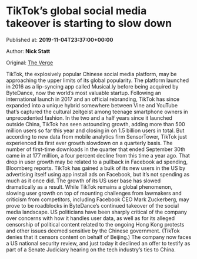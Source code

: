 
# TikTok’s global social media takeover is starting to slow down

Published at: **2019-11-04T23:37:00+00:00**

Author: **Nick Statt**

Original: [The Verge](https://www.theverge.com/2019/11/4/20948731/tiktok-bytedance-china-social-media-growth-users-decline-first-time)

TikTok, the explosively popular Chinese social media platform, may be approaching the upper limits of its global popularity. The platform launched in 2016 as a lip-syncing app called Musical.ly before being acquired by ByteDance, now the world’s most valuable startup. Following an international launch in 2017 and an official rebranding, TikTok has since expanded into a unique hybrid somewhere between Vine and YouTube that’s captured the cultural zeitgeist among teenage smartphone owners in unprecedented fashion.
In the two and a half years since it launched outside China, TikTok has seen astounding growth, adding more than 500 million users so far this year and closing in on 1.5 billion users in total. But according to new data from mobile analytics firm SensorTower, TikTok just experienced its first ever growth slowdown on a quarterly basis.
The number of first-time downloads in the quarter that ended September 30th came in at 177 million, a four percent decline from this time a year ago. That drop in user growth may be related to a pullback in Facebook ad spending, Bloomberg reports. TikTok has gained a bulk of its new users in the US by advertising itself using app install ads on Facebook, but it’s not spending as much as it once did. The growth of its US user base has slowed dramatically as a result.
While TikTok remains a global phenomenon, slowing user growth on top of mounting challenges from lawmakers and criticism from competitors, including Facebook CEO Mark Zuckerberg, may prove to be roadblocks in ByteDance’s continued takeover of the social media landscape.
US politicians have been sharply critical of the company over concerns with how it handles user data, as well as for its alleged censorship of political content related to the ongoing Hong Kong protests and other issues deemed sensitive by the Chinese government. (TikTok denies that it censors content on behalf of Beijing.) The company now faces a US national security review, and just today it declined an offer to testify as part of a Senate Judiciary hearing on the tech industry’s ties to China.
